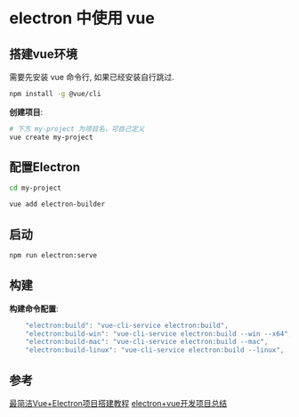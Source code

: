 # electron 中使用 vue

## 搭建vue环境

需要先安装 vue 命令行, 如果已经安装自行跳过.

```bash
npm install -g @vue/cli
```

**创建项目**:

```bash
# 下方 my-project 为项目名，可自己定义
vue create my-project
```

## 配置Electron

```bash
cd my-project

vue add electron-builder
```

## 启动

```bash
npm run electron:serve
```

## 构建

**构建命令配置**:

```js
    "electron:build": "vue-cli-service electron:build",
    "electron:build-win": "vue-cli-service electron:build --win --x64",
    "electron:build-mac": "vue-cli-service electron:build --mac",
    "electron:build-linux": "vue-cli-service electron:build --linux",
```

## 参考

[最简洁Vue+Electron项目搭建教程](https://zhuanlan.zhihu.com/p/335225253)
[electron+vue开发项目总结](https://juejin.cn/post/7012894751116492814)
